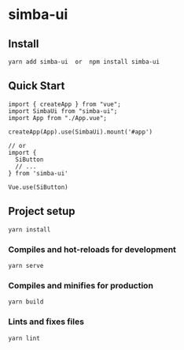 # simba-ui

## Install
```
yarn add simba-ui  or  npm install simba-ui
```
## Quick Start

```
import { createApp } from "vue";
import SimbaUi from "simba-ui";
import App from "./App.vue";

createApp(App).use(SimbaUi).mount('#app')

// or
import {
  SiButton
  // ...
} from 'simba-ui'

Vue.use(SiButton)
```
## Project setup
```
yarn install
```

### Compiles and hot-reloads for development
```
yarn serve
```

### Compiles and minifies for production
```
yarn build
```

### Lints and fixes files
```
yarn lint
```

